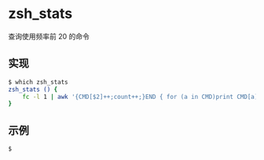 # zsh_stats

查询使用频率前 20 的命令

## 实现

```zsh
$ which zsh_stats
zsh_stats () {
	fc -l 1 | awk '{CMD[$2]++;count++;}END { for (a in CMD)print CMD[a] " " CMD[a]/count*100 "% " a;}' | grep -v "./" | column -c3 -s " " -t | sort -nr | nl | head -n20
}
```

## 示例

```zsh
$
```
